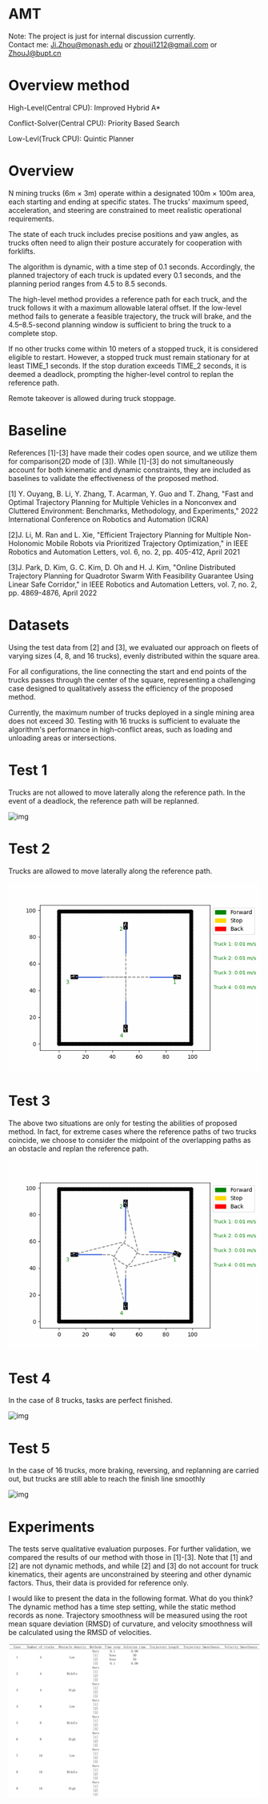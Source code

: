 # AMT

Note: The project is just for internal discussion currently.  
Contact me: Ji.Zhou@monash.edu or zhouji1212@gmail.com or ZhouJ@bupt.cn  
  
# Overview method

High-Level(Central CPU): Improved Hybrid A*  
  
Conflict-Solver(Central CPU): Priority Based Search  
  
Low-Levl(Truck CPU): Quintic Planner  
  
# Overview

N mining trucks (6m × 3m) operate within a designated 100m × 100m area, each starting and ending at specific states. The trucks' maximum speed, acceleration, and steering are constrained to meet realistic operational requirements.  
  
The state of each truck includes precise positions and yaw angles, as trucks often need to align their posture accurately for cooperation with forklifts.  
  
The algorithm is dynamic, with a time step of 0.1 seconds. Accordingly, the planned trajectory of each truck is updated every 0.1 seconds, and the planning period ranges from 4.5 to 8.5 seconds.  
  
The high-level method provides a reference path for each truck, and the truck follows it with a maximum allowable lateral offset. If the low-level method fails to generate a feasible trajectory, the truck will brake, and the 4.5–8.5-second planning window is sufficient to bring the truck to a complete stop.  
  
If no other trucks come within 10 meters of a stopped truck, it is considered eligible to restart. However, a stopped truck must remain stationary for at least TIME_1 seconds. If the stop duration exceeds TIME_2 seconds, it is deemed a deadlock, prompting the higher-level control to replan the reference path.  
  
Remote takeover is allowed during truck stoppage.
  
# Baseline

References [1]-[3] have made their codes open source, and we utilize them for comparison(2D mode of [3]). While [1]-[3] do not simultaneously account for both kinematic and dynamic constraints, they are included as baselines to validate the effectiveness of the proposed method.  
  
[1] Y. Ouyang, B. Li, Y. Zhang, T. Acarman, Y. Guo and T. Zhang, "Fast and Optimal Trajectory Planning for Multiple Vehicles in a Nonconvex and Cluttered Environment: Benchmarks, Methodology, and Experiments," 2022 International Conference on Robotics and Automation (ICRA)  
  
[2]J. Li, M. Ran and L. Xie, "Efficient Trajectory Planning for Multiple Non-Holonomic Mobile Robots via Prioritized Trajectory Optimization," in IEEE Robotics and Automation Letters, vol. 6, no. 2, pp. 405-412, April 2021  

[3]J. Park, D. Kim, G. C. Kim, D. Oh and H. J. Kim, "Online Distributed Trajectory Planning for Quadrotor Swarm With Feasibility Guarantee Using Linear Safe Corridor," in IEEE Robotics and Automation Letters, vol. 7, no. 2, pp. 4869-4876, April 2022
  
# Datasets

Using the test data from [2] and [3], we evaluated our approach on fleets of varying sizes (4, 8, and 16 trucks), evenly distributed within the square area.  
  
For all configurations, the line connecting the start and end points of the trucks passes through the center of the square, representing a challenging case designed to qualitatively assess the efficiency of the proposed method.  

Currently, the maximum number of trucks deployed in a single mining area does not exceed 30. Testing with 16 trucks is sufficient to evaluate the algorithm's performance in high-conflict areas, such as loading and unloading areas or intersections.
  
  
# Test 1

Trucks are not allowed to move laterally along the reference path. In the event of a deadlock, the reference path will be replanned.  

![img](https://github.com/Ji-Zhou/AMT/blob/main/git/4_1.gif)
  
# Test 2

Trucks are allowed to move laterally along the reference path.  

![img](https://github.com/Ji-Zhou/AMT/blob/main/git/4_2.gif)
  
# Test 3

The above two situations are only for testing the abilities of proposed method. In fact, for extreme cases where the reference paths of two trucks coincide, we choose to consider the midpoint of the overlapping paths as an obstacle and replan the reference path.  

![img](https://github.com/Ji-Zhou/AMT/blob/main/git/4_3.gif)
  
# Test 4

In the case of 8 trucks, tasks are perfect finished.  

![img](https://github.com/Ji-Zhou/AMT/blob/main/git/8_1.gif)

# Test 5

In the case of 16 trucks, more braking, reversing, and replanning are carried out, but trucks are still able to reach the finish line smoothly  

![img](https://github.com/Ji-Zhou/AMT/blob/main/git/16_1.gif)

# Experiments

The tests serve qualitative evaluation purposes. For further validation, we compared the results of our method with those in [1]-[3]. Note that [1] and [2] are not dynamic methods, and while [2] and [3] do not account for truck kinematics, their agents are unconstrained by steering and other dynamic factors. Thus, their data is provided for reference only.  
  
I would like to present the data in the following format. What do you think? The dynamic method has a time step setting, while the static method records as none. Trajectory smoothness will be measured using the root mean square deviation (RMSD) of curvature, and velocity smoothness will be calculated using the RMSD of velocities.  
  
![img](https://github.com/Ji-Zhou/AMT/blob/main/git/Figure1.png)
